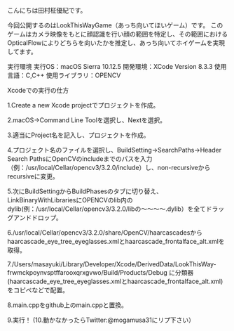 こんにちは田村柾優紀です。

今回公開するのはLookThisWayGame（あっち向いてほいゲーム）です。
このゲームはカメラ映像をもとに顔認識を行い顔の範囲を特定し、その範囲におけるOpticalFlowによりどちらを向いたかを推定し、あっち向いてホイゲームを実現してます。

実行環境
実行OS：macOS Sierra 10.12.5
開発環境：XCode Version 8.3.3
使用言語：C,C++
使用ライブラリ：OPENCV

Xcodeでの実行の仕方

1.Create a new Xcode projectでプロジェクトを作成。

2.macOS->Command Line Toolを選択し、Nextを選択。

3.適当にProject名を記入し、プロジェクトを作成。

4.プロジェクト名のファイルを選択し、BuildSetting->SearchPaths->Header Search PathsにOpenCVのincludeまでのパスを入力（例：/usr/local/Cellar/opencv3/3.2.0/include）し、non-recursiveからrecursiveに変更。

5.次にBuildSettingからBuildPhasesのタブに切り替え、LinkBinaryWithLibrariesにOPENCVのlib内のdylib(例：/usr/local/Cellar/opencv3/3.2.0/libの〜〜〜〜.dylib）を全てドラッグアンドドロップ。

6./usr/local/Cellar/opencv3/3.2.0/share/OpenCV/haarcascadesからhaarcascade_eye_tree_eyeglasses.xmlとhaarcascade_frontalface_alt.xmlを取得。

7./Users/masayuki/Library/Developer/Xcode/DerivedData/LookThisWay-frwmckpoynvsptffarooxqrxgvwo/Build/Products/Debug
に分類器(haarcascade_eye_tree_eyeglasses.xmlとhaarcascade_frontalface_alt.xml)をコピペなどで配置。

8.main.cppをgithub上のmain.cppと置換。

9.実行！
(10.動かなかったらTwitter:@mogamusa31にリプ下さい）